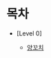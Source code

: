 # 목차

- [Level 0]


  -  [양꼬치](https://github.com/HEECHANG96/TIL/blob/main/CodingTest/Level%200/%EC%96%91%EA%BC%AC%EC%B9%98/%EC%96%91%EA%BC%AC%EC%B9%98.md)
